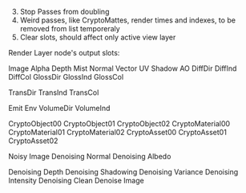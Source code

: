 3. Stop Passes from doubling
4. Weird passes, like CryptoMattes, render times and indexes, to be removed from list temporeraly
5. Clear slots, should affect only active view layer






  Render Layer node's output slots:


Image
Alpha
Depth
Mist
Normal
Vector
UV
Shadow
AO
DiffDir
DiffInd
DiffCol
GlossDir
GlossInd
GlossCol

TransDir
TransInd
TransCol

Emit
Env
VolumeDir
VolumeInd

CryptoObject00
CryptoObject01
CryptoObject02
CryptoMaterial00
CryptoMaterial01
CryptoMaterial02
CryptoAsset00
CryptoAsset01
CryptoAsset02

Noisy Image
Denoising Normal
Denoising Albedo

Denoising Depth
Denoising Shadowing
Denoising Variance
Denoising Intensity
Denoising Clean
Denoise
Image

